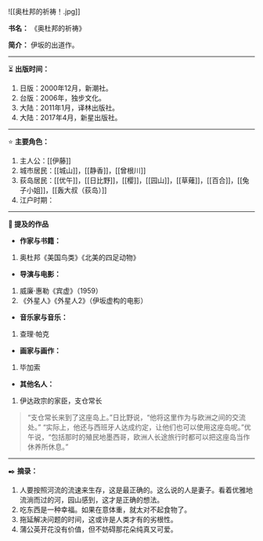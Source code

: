 
![[奥杜邦的祈祷！.jpg]]

**书名：** 《奥杜邦的祈祷》

**简介：** 伊坂的出道作。

---

⏳ **出版时间：** 

1. 日版：2000年12月，新潮社。
2. 台版：2006年，独步文化。
3. 大陆：2011年1月，译林出版社。
4. 大陆：2017年4月，新星出版社。

---

⭐ **主要角色：** 

1. 主人公：[[伊藤]]
2. 城市居民：[[城山]]，[[静香]]，[[曾根川]] 
3. 荻岛居民：[[优午]]，[[日比野]]，[[樱]]，[[园山]]，[[草薙]]，[[百合]]，[[兔子小姐]]，[[轰大叔（荻岛）]]
4. 江户时期：

---

**📜 提及的作品**

- **作家与书籍：** 

1. 奥杜邦《美国鸟类》《北美的四足动物》

- **导演与电影：** 

1. 威廉·惠勒《宾虚》（1959）
2. 《外星人》《外星人2》（伊坂虚构的电影）

- **音乐家与音乐：**  

1. 查理·帕克

- **画家与画作：** 

1. 毕加索

- **其他名人：** 

1. 伊达政宗的家臣，支仓常长

> “支仓常长来到了这座岛上。”日比野说，“他将这里作为与欧洲之间的交流处。”
> “实际上，他还与西班牙人达成约定，让他们也可以使用这座岛呢。”优午说，“包括那时的殖民地墨西哥，欧洲人长途旅行时都可以把这座岛当作休养所休息。”


---

✒️ **摘录：** 

1. 人要按照河流的流速来生存，这是最正确的。这么说的人是妻子。看着优雅地流淌而过的河，园山感到，这才是正确的想法。
2. 吃东西是一种幸福。如果在意体重，就太对不起食物了。
3. 拖延解决问题的时间，这或许是人类才有的劣根性。
4. 蒲公英开花没有价值，但不妨碍那花朵纯真又可爱。